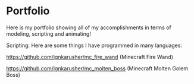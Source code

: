 # Portfolio
Here is my portfolio showing all of my accomplishments in terms of modeling, scripting and animating!


Scripting:
Here are some things I have programmed in many languages:

https://github.com/ignkarusher/mc_fire_wand (Minecraft Fire Wand)

https://github.com/ignkarusher/mc_molten_boss (Minecraft Molten Golem Boss)

